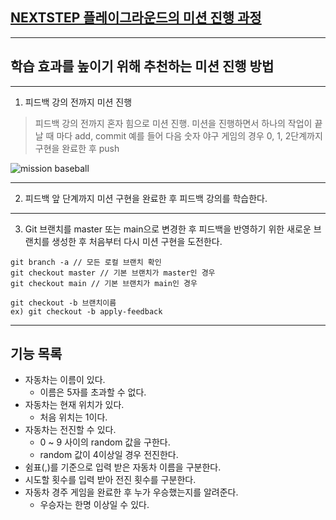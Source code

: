 ## [NEXTSTEP 플레이그라운드의 미션 진행 과정](https://github.com/next-step/nextstep-docs/blob/master/playground/README.md)

---
## 학습 효과를 높이기 위해 추천하는 미션 진행 방법

---
1. 피드백 강의 전까지 미션 진행 
> 피드백 강의 전까지 혼자 힘으로 미션 진행. 미션을 진행하면서 하나의 작업이 끝날 때 마다 add, commit
> 예를 들어 다음 숫자 야구 게임의 경우 0, 1, 2단계까지 구현을 완료한 후 push

![mission baseball](https://raw.githubusercontent.com/next-step/nextstep-docs/master/playground/images/mission_baseball.png)

---
2. 피드백 앞 단계까지 미션 구현을 완료한 후 피드백 강의를 학습한다.

---
3. Git 브랜치를 master 또는 main으로 변경한 후 피드백을 반영하기 위한 새로운 브랜치를 생성한 후 처음부터 다시 미션 구현을 도전한다.

```
git branch -a // 모든 로컬 브랜치 확인
git checkout master // 기본 브랜치가 master인 경우
git checkout main // 기본 브랜치가 main인 경우

git checkout -b 브랜치이름
ex) git checkout -b apply-feedback
```

---

## 기능 목록

- 자동차는 이름이 있다.
  - 이름은 5자를 초과할 수 없다.
- 자동차는 현재 위치가 있다.
  - 처음 위치는 1이다.
- 자동차는 전진할 수 있다.
  - 0 ~ 9 사이의 random 값을 구한다.
  - random 값이 4이상일 경우 전진한다.
- 쉼표(,)를 기준으로 입력 받은 자동차 이름을 구분한다.
- 시도할 횟수를 입력 받아 전진 횟수를 구분한다.
- 자동차 경주 게임을 완료한 후 누가 우승했는지를 알려준다.
  - 우승자는 한명 이상일 수 있다.
